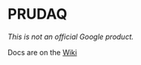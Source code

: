# PRUDAQ
*This is not an official Google product.*

Docs are on the [Wiki](https://github.com/google/prudaq/wiki)
